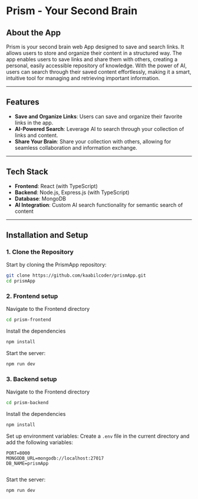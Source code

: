 # Prism - Your Second Brain

## About the App

Prism is your second brain web App designed to save and search links. It allows users to store and organize their content in a structured way. The app enables users to save links and share them with others, creating a personal, easily accessible repository of knowledge. With the power of AI, users can search through their saved content effortlessly, making it a smart, intuitive tool for managing and retrieving important information.

---

## Features

- **Save and Organize Links**: Users can save and organize their favorite links in the app.
- **AI-Powered Search**: Leverage AI to search through your collection of links and content.
- **Share Your Brain**: Share your collection with others, allowing for seamless collaboration and information exchange.

---

## Tech Stack

- **Frontend**: React (with TypeScript)
- **Backend**: Node.js, Express.js (with TypeScript)
- **Database**: MongoDB
- **AI Integration**: Custom AI search functionality for semantic search of content

---

## Installation and Setup

### 1. Clone the Repository

Start by cloning the PrismApp repository:

```bash
git clone https://github.com/kaabilcoder/prismApp.git
cd prismApp
```
### 2. Frontend setup

Navigate to the Frontend directory
```bash
cd prism-frontend
```
Install the dependencies 
```bash
npm install
```
Start the server:
```bash
npm run dev
```
### 3. Backend setup

Navigate to the Frontend directory
```bash
cd prism-backend
```
Install the dependencies 
```bash
npm install
```
Set up environment variables:
   Create a `.env` file in the current directory and add the following variables:
   ```env
   PORT=8000
   MONGODB_URL=mongodb://localhost:27017
   DB_NAME=prismApp
     
   ```
Start the server:
```bash
npm run dev
```



